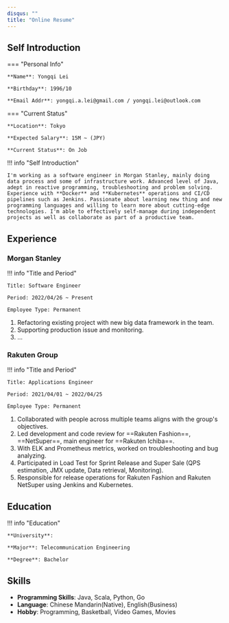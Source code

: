 ```yaml
---
disqus: ""
title: "Online Resume"
---
```


## Self Introduction

=== "Personal Info"

    **Name**: Yongqi Lei

    **Birthday**: 1996/10

    **Email Addr**: yongqi.a.lei@gmail.com / yongqi.lei@outlook.com

=== "Current Status"

    **Location**: Tokyo

    **Expected Salary**: 15M ~ (JPY)

    **Current Status**: On Job

!!! info "Self Introduction"

    I'm working as a software engineer in Morgan Stanley, mainly doing data process and some of infrastructure work. Advanced level of Java, adept in reactive programming, troubleshooting and problem solving. Experience with **Docker** and **Kubernetes** operations and CI/CD pipelines such as Jenkins. Passionate about learning new thing and new programming languages and willing to learn more about cutting-edge technologies. I'm able to effectively self-manage during independent projects as well as collaborate as part of a productive team.

## Experience

### Morgan Stanley

!!! info "Title and Period"
    
    Title: Software Engineer

    Period: 2022/04/26 ~ Present

    Employee Type: Permanent

1. Refactoring existing project with new big data framework in the team.
2. Supporting production issue and monitoring.
3. ...

### Rakuten Group

!!! info "Title and Period"
    
    Title: Applications Engineer

    Period: 2021/04/01 ~ 2022/04/25

    Employee Type: Permanent

1. Collaborated with people across multiple teams aligns with the group's objectives.
2. Led development and code review for ==Rakuten Fashion==, ==NetSuper==, main engineer for ==Rakuten Ichiba==.
3. With ELK and Prometheus metrics, worked on troubleshooting and bug analyzing.
4. Participated in Load Test for Sprint Release and Super Sale (QPS estimation, JMX update, Data retrieval, Monitoring).
5. Responsible for release operations for Rakuten Fashion and Rakuten NetSuper using Jenkins and Kubernetes.

## Education

!!! info "Education"

    **University**: 

    **Major**: Telecommunication Engineering

    **Degree**: Bachelor

## Skills

* **Programming Skills**: Java, Scala, Python, Go
* **Language**: Chinese Mandarin(Native), English(Business)
* **Hobby**: Programming, Basketball, Video Games, Movies